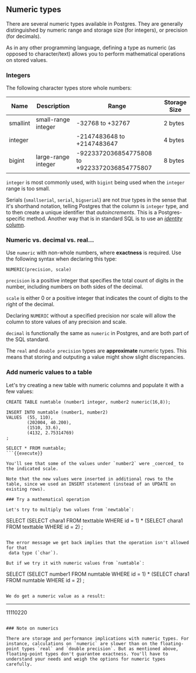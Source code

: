 ## Numeric types

There are several numeric types available in Postgres. They are generally 
distinguished by numeric range and storage size (for integers), or precision 
(for decimals).

As in any other programming language, defining a type as numeric (as opposed to
 character/text) allows you to perform mathematical operations on stored values.

### Integers

The following character types store whole numbers:

| Name | Description | Range | Storage Size  |
|---|---|---|---|
| smallint  | small-range integer  | -32768 to +32767  | 2 bytes   |
| integer  |   | -2147483648 to +2147483647  | 4 bytes  |
| bigint  | large-range integer  | -9223372036854775808 to +9223372036854775807  | 8 bytes  |

`integer` is most commonly used, with `bigint` being used when the `integer` 
range is too small.

Serials (`smallserial`, `serial`, `bigserial`) are not _true_ types in the 
sense that it's shorthand notation, telling Postgres that the column is 
`integer` type, and to then create a unique 
identifier that _autoincrements_. This is a Postgres-specific method. Another 
way that is in standard SQL is to use an [_identity_ column](https://www.postgresql.org/docs/current/sql-createtable.html).  

### Numeric vs. decimal vs. real...

Use `numeric` with non-whole numbers, where **exactness** is required. Use the 
following syntax when declaring this type:

`NUMERIC(precision, scale)`

`precision` is a positive integer that specifies the total count of digits in
 the number, including numbers on both sides of the decimal.

`scale` is either 0 or a positive integer that indicates the count of digits to the right of the decimal.

Declaring `NUMERIC` without a specified precision nor scale will allow the column to store values of any precision and scale.

`decimal` is functionally the same as `numeric` in Postgres, and are both part 
of the SQL standard. 

The `real` and `double precision` types are **approximate** numeric types. This means that storing and outputing a value might show slight discrepancies.

### Add numeric values to a table

Let's try creating a new table with numeric columns and populate it with a few values:

```
CREATE TABLE numtable (number1 integer, number2 numeric(16,8));

INSERT INTO numtable (number1, number2)
VALUES  (55, 110),
        (202004, 40.200),
        (1510, 33.6),
        (4132, 2.75314769)
;

SELECT * FROM numtable;
```{{execute}}

You'll see that some of the values under `number2` were _coerced_ to the indicated scale.

Note that the new values were inserted in additional rows to the table, since we used an INSERT statement (instead of an UPDATE on existing rows).

### Try a mathematical operation

Let's try to multiply two values from `newtable`:

```
SELECT 
    (SELECT chara1 FROM texttable WHERE id = 1) 
    * (SELECT chara1 FROM texttable WHERE id = 2)
;
```{{execute}}

The error message we get back implies that the operation isn't allowed for that
 data type (`char`).

But if we try it with numeric values from `numtable`:

```
SELECT 
    (SELECT number1 FROM numtable WHERE id = 1) 
    * (SELECT chara1 FROM numtable WHERE id = 2)
;
```{{execute}}

We do get a numeric value as a result:

```
---------
11110220
```

### Note on numerics 

There are storage and performance implications with numeric types. For instance, calculations on `numeric` are slower than on the floating-point types `real` and `double precision`. But as mentioned above, floating-point types don't guarantee exactness. You'll have to understand your needs and weigh the options for numeric types carefully.
